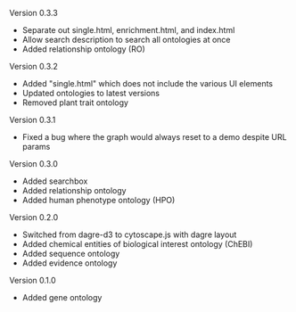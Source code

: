 Version 0.3.3

- Separate out single.html, enrichment.html, and index.html
- Allow search description to search all ontologies at once
- Added relationship ontology (RO)

Version 0.3.2

- Added "single.html" which does not include the various UI elements
- Updated ontologies to latest versions
- Removed plant trait ontology

Version 0.3.1

- Fixed a bug where the graph would always reset to a demo despite URL params

Version 0.3.0

- Added searchbox
- Added relationship ontology
- Added human phenotype ontology (HPO)


Version 0.2.0

- Switched from dagre-d3 to cytoscape.js with dagre layout
- Added chemical entities of biological interest ontology (ChEBI)
- Added sequence ontology
- Added evidence ontology


Version 0.1.0

- Added gene ontology
